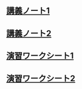 ## [講義ノート1](programming_basic.md)  
## [講義ノート2](programming_basic2.md)  
## [演習ワークシート1](http://colab.research.google.com/github/ueharaLab/python2_basics/blob/main/programming_basic.ipynb)   
## [演習ワークシート2](http://colab.research.google.com/github/ueharaLab/python2_basics/blob/main/programming_basic2.ipynb)  
